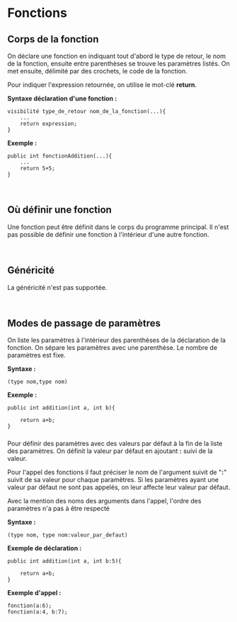# Fonctions

## Corps de la fonction 

On déclare une fonction en indiquant tout d'abord le type de retour, le nom de 
la fonction, ensuite entre parenthèses se trouve les paramètres listés.
On met ensuite, délimité par des crochets, le code de la fonction.

Pour indiquer l'expression retournée, on utilise le mot-clé **return**.

**Syntaxe déclaration d'une fonction :**
```
visibilité type_de_retour nom_de_la_fonction(...){
    ...
    return expression;
}
```
**Exemple :**
```
public int fonctionAddition(...){
    ...
    return 5+5;
}
```


&nbsp;
## Où définir une fonction 

Une fonction peut être définit dans le corps du programme principal. 
Il n'est pas possible de définir une fonction à l'intérieur d'une autre fonction.


&nbsp;
## Généricité

La généricité n'est pas supportée.


&nbsp;
## Modes de passage de paramètres

On liste les paramètres à l'intérieur des parenthèses de la déclaration de la fonction.
On sépare les paramètres avec une parenthèse.
Le nombre de paramètres est fixe.

**Syntaxe :**
```
(type nom,type nom) 

```

**Exemple :**
```
public int addition(int a, int b){

    return a+b;
}
```

###

Pour définir des paramètres avec des valeurs par défaut à la fin de la liste des paramètres. On définit la valeur par défaut en ajoutant **:** suivi de la valeur.

Pour l'appel des fonctions il faut préciser le nom de l'argument suivit de "**:**" suivit de sa valeur pour chaque paramètres. Si les paramètres ayant une valeur par défaut ne sont pas appelés, on leur affecte leur valeur par défaut.

Avec la mention des noms des arguments dans l'appel, l'ordre des paramètres n'a pas à être respecté


**Syntaxe :**
```
(type nom, type nom:valeur_par_defaut)
```
**Exemple de déclaration :**
```
public int addition(int a, int b:5){

    return a+b;
}
```

**Exemple d'appel :**
```
fonction(a:6);
fonction(a:4, b:7);
```



